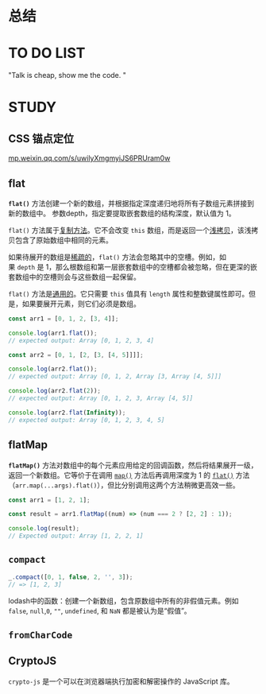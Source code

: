 # 总结







# TO DO LIST
"Talk is cheap, show me the code. "




# STUDY

## CSS 锚点定位
[mp.weixin.qq.com/s/uwilyXmgmyiJS6PRUram0w](https://mp.weixin.qq.com/s/uwilyXmgmyiJS6PRUram0w)

## flat

**`flat()`** 方法创建一个新的数组，并根据指定深度递归地将所有子数组元素拼接到新的数组中。
参数depth，指定要提取嵌套数组的结构深度，默认值为 1。

`flat()` 方法属于[复制方法](https://developer.mozilla.org/zh-CN/docs/Web/JavaScript/Reference/Global_Objects/Array#%E5%A4%8D%E5%88%B6%E6%96%B9%E6%B3%95%E5%92%8C%E4%BF%AE%E6%94%B9%E6%96%B9%E6%B3%95)。它不会改变 `this` 数组，而是返回一个[浅拷贝](https://developer.mozilla.org/zh-CN/docs/Glossary/Shallow_copy)，该浅拷贝包含了原始数组中相同的元素。

如果待展开的数组是[稀疏的](https://developer.mozilla.org/zh-CN/docs/Web/JavaScript/Guide/Indexed_collections#%E7%A8%80%E7%96%8F%E6%95%B0%E7%BB%84)，`flat()` 方法会忽略其中的空槽。例如，如果 `depth` 是 1，那么根数组和第一层嵌套数组中的空槽都会被忽略，但在更深的嵌套数组中的空槽则会与这些数组一起保留。

`flat()` 方法是[通用的](https://developer.mozilla.org/zh-CN/docs/Web/JavaScript/Reference/Global_Objects/Array#%E9%80%9A%E7%94%A8%E6%95%B0%E7%BB%84%E6%96%B9%E6%B3%95)。它只需要 `this` 值具有 `length` 属性和整数键属性即可。但是，如果要展开元素，则它们必须是数组。

```js
const arr1 = [0, 1, 2, [3, 4]];

console.log(arr1.flat());
// expected output: Array [0, 1, 2, 3, 4]

const arr2 = [0, 1, [2, [3, [4, 5]]]];

console.log(arr2.flat());
// expected output: Array [0, 1, 2, Array [3, Array [4, 5]]]

console.log(arr2.flat(2));
// expected output: Array [0, 1, 2, 3, Array [4, 5]]

console.log(arr2.flat(Infinity));
// expected output: Array [0, 1, 2, 3, 4, 5]
```
## flatMap

**`flatMap()`** 方法对数组中的每个元素应用给定的回调函数，然后将结果展开一级，返回一个新数组。它等价于在调用 [`map()`](https://developer.mozilla.org/zh-CN/docs/Web/JavaScript/Reference/Global_Objects/Array/map) 方法后再调用深度为 1 的 [`flat()`](https://developer.mozilla.org/zh-CN/docs/Web/JavaScript/Reference/Global_Objects/Array/flat) 方法（`arr.map(...args).flat()`），但比分别调用这两个方法稍微更高效一些。

```js
const arr1 = [1, 2, 1];

const result = arr1.flatMap((num) => (num === 2 ? [2, 2] : 1));

console.log(result);
// Expected output: Array [1, 2, 2, 1]
```

## `compact`

```js
_.compact([0, 1, false, 2, '', 3]);
// => [1, 2, 3]
```

lodash中的函数：创建一个新数组，包含原数组中所有的非假值元素。例如`false`, `null`,`0`, `""`, `undefined`, 和 `NaN` 都是被认为是“假值”。

## `fromCharCode`

## CryptoJS

`crypto-js` 是一个可以在浏览器端执行加密和解密操作的 JavaScript 库。
